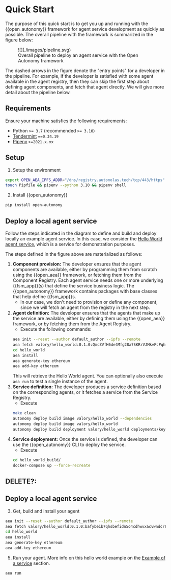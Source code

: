 # Quick Start

The purpose of this quick start is to get you up and running with the {{open_autonomy}} framework for agent service development as quickly as possible.
The overall pipeline with the framework is summarized in the figure below:

<figure markdown>
![](./images/pipeline.svg)
<figcaption>Overall pipeline to deploy an agent service with the Open Autonomy framework</figcaption>
</figure>

The dashed arrows in the figure denote the "entry points" for a developer in the pipeline. For example, if the developer is satisfied with some agent available in the agent registry, then they can skip the first step about defining agent components, and fetch that agent directly. We will give more detail about the pipeline below.



## Requirements

Ensure your machine satisfies the following requirements:

- Python `>= 3.7` (recommended `>= 3.10`)
- [Tendermint](https://docs.tendermint.com/master/introduction/install.html) `==0.34.19`
- [Pipenv](https://pipenv.pypa.io/en/latest/install/) `>=2021.x.xx`

## Setup

1. Setup the environment
```bash
export OPEN_AEA_IPFS_ADDR="/dns/registry.autonolas.tech/tcp/443/https"
touch Pipfile && pipenv --python 3.10 && pipenv shell
```

2. Install {{open_autonomy}}
```bash
pip install open-autonomy
```

## Deploy a local agent service

Follow the steps indicated in the diagram to define and build and deploy locally an example agent service.
In this case, we consider the [Hello World agent service](https://docs.autonolas.network/service_example/), which is a service for demonstration purposes.

The steps defined in the figure above are materialized as follows:

1. **Component provision:** The developer ensures that the agent components are available, either by programming them from scratch using the {{open_aea}} framework, or fetching them from the Component Registry. Each agent service needs one or more underlying {{fsm_app}}(s) that define the service business logic. The {{open_autonomy}} framework contains packages with base classes that help define {{fsm_app}}s.
    - In our case, we don't need to provision or define any component, since we will fetch an agent from the registry in the next step.
2. **Agent definition:** The developer ensures that the agents that make up the service are available, either by defining them  using the {{open_aea}} framework, or by fetching them from the Agent Registry.
    - Execute the following commands:
    ```bash
    aea init --reset --author default_author --ipfs --remote
    aea fetch valory/hello_world:0.1.0:QmcZVfH6de4Mfg28a7SKRrVJMkvPcPqhP1wfcn6pkeQoLi --remote
    cd hello_world
    aea install
    aea generate-key ethereum
    aea add-key ethereum
    ```
    This will retrieve the Hello World agent. You can optionally also execute `aea run` to test a single instance of the agent.
3. **Service definition:** The developer produces a service definition based on the corresponding agents, or it fetches a service from the Service Registry.
    - Execute
    ```bash
    make clean
    autonomy deploy build image valory/hello_world --dependencies
    autonomy deploy build image valory/hello_world
    autonomy deploy build deployment valory/hello_world deployments/keys/keys.json
    ```
4. **Service deployment:** Once the service is defined, the developer can use the {{open_autonomy}} CLI to deploy the service.
    - Execute
    ```bash
    cd hello_world_build/
    docker-compose up --force-recreate
    ```




## DELETE?:
## Deploy a local agent service

3. Get, build and install your agent
```bash
aea init --reset --author default_author --ipfs --remote
aea fetch valory/hello_world:0.1.0:bafybeib7qhsbefidn5o4cdhwvxacvwndcr6nblmk7fnedezdrrck73h25e --remote
cd hello_world
aea install
aea generate-key ethereum
aea add-key ethereum
```

5. Run your agent. More info on this hello world example on the [Example of a service](https://docs.autonolas.network/service_example/) section.
```bash
aea run
```
